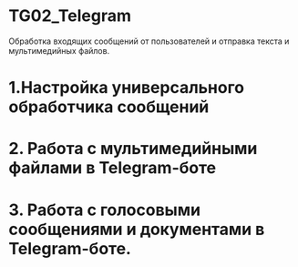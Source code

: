 # TG02_Telegram
Обработка входящих сообщений от пользователей и отправка текста и мультимедийных файлов.

# 1.Настройка универсального обработчика сообщений
 
# 2. Работа с мультимедийными файлами в Telegram-боте

# 3. Работа с голосовыми сообщениями и документами в Telegram-боте.